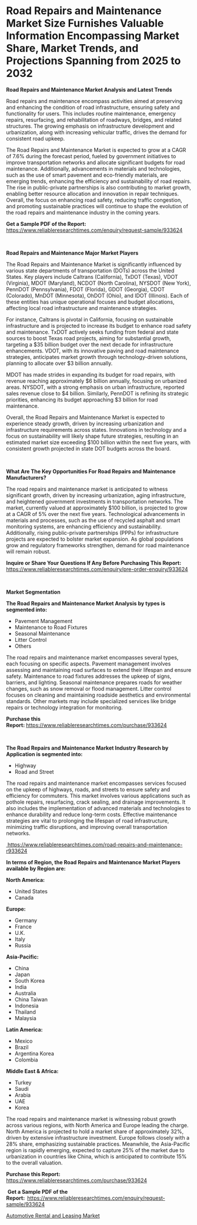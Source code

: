 <p><h1>Road Repairs and Maintenance Market Size Furnishes Valuable Information Encompassing Market Share, Market Trends, and Projections Spanning from 2025 to 2032</h1></p><p><strong>Road Repairs and Maintenance Market Analysis and Latest Trends</strong></p>
<p><p>Road repairs and maintenance encompass activities aimed at preserving and enhancing the condition of road infrastructure, ensuring safety and functionality for users. This includes routine maintenance, emergency repairs, resurfacing, and rehabilitation of roadways, bridges, and related structures. The growing emphasis on infrastructure development and urbanization, along with increasing vehicular traffic, drives the demand for consistent road upkeep.</p><p>The Road Repairs and Maintenance Market is expected to grow at a CAGR of 7.6% during the forecast period, fueled by government initiatives to improve transportation networks and allocate significant budgets for road maintenance. Additionally, advancements in materials and technologies, such as the use of smart pavement and eco-friendly materials, are emerging trends, enhancing the efficiency and sustainability of road repairs. The rise in public-private partnerships is also contributing to market growth, enabling better resource allocation and innovation in repair techniques. Overall, the focus on enhancing road safety, reducing traffic congestion, and promoting sustainable practices will continue to shape the evolution of the road repairs and maintenance industry in the coming years.</p></p>
<p><strong>Get a Sample PDF of the Report:&nbsp;</strong> <a href="https://www.reliableresearchtimes.com/enquiry/request-sample/933624?utm_campaign=3354&utm_medium=2&utm_source=Github&utm_content=ia&utm_term=07032025&utm_id=road-repairs-and-maintenance">https://www.reliableresearchtimes.com/enquiry/request-sample/933624</a></p>
<p>&nbsp;</p>
<p><strong>Road Repairs and Maintenance Major Market Players</strong></p>
<p><p>The Road Repairs and Maintenance Market is significantly influenced by various state departments of transportation (DOTs) across the United States. Key players include Caltrans (California), TxDOT (Texas), VDOT (Virginia), MDOT (Maryland), NCDOT (North Carolina), NYSDOT (New York), PennDOT (Pennsylvania), FDOT (Florida), GDOT (Georgia), CDOT (Colorado), MnDOT (Minnesota), OhDOT (Ohio), and IDOT (Illinois). Each of these entities has unique operational focuses and budget allocations, affecting local road infrastructure and maintenance strategies.</p><p>For instance, Caltrans is pivotal in California, focusing on sustainable infrastructure and is projected to increase its budget to enhance road safety and maintenance. TxDOT actively seeks funding from federal and state sources to boost Texas road projects, aiming for substantial growth, targeting a $35 billion budget over the next decade for infrastructure enhancements. VDOT, with its innovative paving and road maintenance strategies, anticipates market growth through technology-driven solutions, planning to allocate over $3 billion annually.</p><p>MDOT has made strides in expanding its budget for road repairs, with revenue reaching approximately $6 billion annually, focusing on urbanized areas. NYSDOT, with a strong emphasis on urban infrastructure, reported sales revenue close to $4 billion. Similarly, PennDOT is refining its strategic priorities, enhancing its budget approaching $3 billion for road maintenance.</p><p>Overall, the Road Repairs and Maintenance Market is expected to experience steady growth, driven by increasing urbanization and infrastructure requirements across states. Innovations in technology and a focus on sustainability will likely shape future strategies, resulting in an estimated market size exceeding $100 billion within the next five years, with consistent growth projected in state DOT budgets across the board.</p></p>
<p>&nbsp;</p>
<p><strong>What Are The Key Opportunities For Road Repairs and Maintenance Manufacturers?</strong></p>
<p><p>The road repairs and maintenance market is anticipated to witness significant growth, driven by increasing urbanization, aging infrastructure, and heightened government investments in transportation networks. The market, currently valued at approximately $100 billion, is projected to grow at a CAGR of 5% over the next five years. Technological advancements in materials and processes, such as the use of recycled asphalt and smart monitoring systems, are enhancing efficiency and sustainability. Additionally, rising public-private partnerships (PPPs) for infrastructure projects are expected to bolster market expansion. As global populations grow and regulatory frameworks strengthen, demand for road maintenance will remain robust.</p></p>
<p><strong>Inquire or Share Your Questions If Any Before Purchasing This Report:</strong> <a href="https://www.reliableresearchtimes.com/enquiry/pre-order-enquiry/933624?utm_campaign=3354&utm_medium=2&utm_source=Github&utm_content=ia&utm_term=07032025&utm_id=road-repairs-and-maintenance">https://www.reliableresearchtimes.com/enquiry/pre-order-enquiry/933624</a></p>
<p>&nbsp;</p>
<p><strong>Market Segmentation</strong></p>
<p><strong>The Road Repairs and Maintenance Market Analysis by types is segmented into:</strong></p>
<p><ul><li>Pavement Management</li><li>Maintenance to Road Fixtures</li><li>Seasonal Maintenance</li><li>Litter Control</li><li>Others</li></ul></p>
<p><p>The road repairs and maintenance market encompasses several types, each focusing on specific aspects. Pavement management involves assessing and maintaining road surfaces to extend their lifespan and ensure safety. Maintenance to road fixtures addresses the upkeep of signs, barriers, and lighting. Seasonal maintenance prepares roads for weather changes, such as snow removal or flood management. Litter control focuses on cleaning and maintaining roadside aesthetics and environmental standards. Other markets may include specialized services like bridge repairs or technology integration for monitoring.</p></p>
<p><strong>Purchase this Report:&nbsp;</strong><a href="https://www.reliableresearchtimes.com/purchase/933624?utm_campaign=3354&utm_medium=2&utm_source=Github&utm_content=ia&utm_term=07032025&utm_id=road-repairs-and-maintenance">https://www.reliableresearchtimes.com/purchase/933624</a></p>
<p>&nbsp;</p>
<p><strong>The Road Repairs and Maintenance Market Industry Research by Application is segmented into:</strong></p>
<p><ul><li>Highway</li><li>Road and Street</li></ul></p>
<p><p>The road repairs and maintenance market encompasses services focused on the upkeep of highways, roads, and streets to ensure safety and efficiency for commuters. This market involves various applications such as pothole repairs, resurfacing, crack sealing, and drainage improvements. It also includes the implementation of advanced materials and technologies to enhance durability and reduce long-term costs. Effective maintenance strategies are vital to prolonging the lifespan of road infrastructure, minimizing traffic disruptions, and improving overall transportation networks.</p></p>
<p><a href="https://www.reliableresearchtimes.com/road-repairs-and-maintenance-r933624?utm_campaign=3354&utm_medium=2&utm_source=Github&utm_content=ia&utm_term=07032025&utm_id=road-repairs-and-maintenance">&nbsp;https://www.reliableresearchtimes.com/road-repairs-and-maintenance-r933624</a></p>
<p><strong>In terms of Region, the Road Repairs and Maintenance Market Players available by Region are:</strong></p>
<p>
    <p> <strong> North America: </strong>
        <ul>
            <li>United States</li>
            <li>Canada</li>
        </ul>
        </p> 
    <p> <strong> Europe: </strong>
        <ul>
            <li>Germany</li>
            <li>France</li>
            <li>U.K.</li>
            <li>Italy</li>
            <li>Russia</li>
        </ul>
        </p> 
    <p> <strong> Asia-Pacific: </strong>
        <ul>
            <li>China</li>
            <li>Japan</li>
            <li>South Korea</li>
            <li>India</li>
            <li>Australia</li>
            <li>China Taiwan</li>
            <li>Indonesia</li>
            <li>Thailand</li>
            <li>Malaysia</li>
        </ul>
        </p> 
    <p> <strong> Latin America: </strong>
        <ul>
            <li>Mexico</li>
            <li>Brazil</li>
            <li>Argentina Korea</li>
            <li>Colombia</li>
        </ul>
        </p> 
    <p> <strong> Middle East & Africa: </strong>
        <ul>
            <li>Turkey</li>
            <li>Saudi</li>
            <li>Arabia</li>
            <li>UAE</li>
            <li>Korea</li>
        </ul>
    </p>
    </p>
<p><p>The road repairs and maintenance market is witnessing robust growth across various regions, with North America and Europe leading the charge. North America is projected to hold a market share of approximately 32%, driven by extensive infrastructure investment. Europe follows closely with a 28% share, emphasizing sustainable practices. Meanwhile, the Asia-Pacific region is rapidly emerging, expected to capture 25% of the market due to urbanization in countries like China, which is anticipated to contribute 15% to the overall valuation.</p></p>
<p><strong>Purchase this Report: </strong><a href="https://www.reliableresearchtimes.com/purchase/933624?utm_campaign=3354&utm_medium=2&utm_source=Github&utm_content=ia&utm_term=07032025&utm_id=road-repairs-and-maintenance">https://www.reliableresearchtimes.com/purchase/933624</a></p>
<p>&nbsp;<strong>Get a Sample PDF of the Report:&nbsp;&nbsp;</strong><a href="https://www.reliableresearchtimes.com/enquiry/request-sample/933624?utm_campaign=3354&utm_medium=2&utm_source=Github&utm_content=ia&utm_term=07032025&utm_id=road-repairs-and-maintenance">https://www.reliableresearchtimes.com/enquiry/request-sample/933624</a></p>
<p><strong></strong></p>
<p><p><a href="https://github.com/lateshab69/Market-Research-Report-List-1/blob/main/automotive-rental-and-leasing-market.md?utm_campaign=3354&utm_medium=2&utm_source=Github&utm_content=ia&utm_term=07032025&utm_id=road-repairs-and-maintenance">Automotive Rental and Leasing Market</a></p></p>